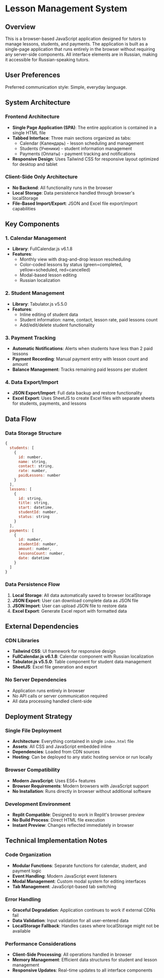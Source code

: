 # Lesson Management System

## Overview

This is a browser-based JavaScript application designed for tutors to manage lessons, students, and payments. The application is built as a single-page application that runs entirely in the browser without requiring any server-side components. All interface elements are in Russian, making it accessible for Russian-speaking tutors.

## User Preferences

Preferred communication style: Simple, everyday language.

## System Architecture

### Frontend Architecture
- **Single Page Application (SPA)**: The entire application is contained in a single HTML file
- **Tabbed Interface**: Three main sections organized as tabs:
  - Calendar (Календарь) - lesson scheduling and management
  - Students (Ученики) - student information management
  - Payments (Оплаты) - payment tracking and notifications
- **Responsive Design**: Uses Tailwind CSS for responsive layout optimized for desktop and tablet

### Client-Side Only Architecture
- **No Backend**: All functionality runs in the browser
- **Local Storage**: Data persistence handled through browser's localStorage
- **File-Based Import/Export**: JSON and Excel file export/import capabilities

## Key Components

### 1. Calendar Management
- **Library**: FullCalendar.js v6.1.8
- **Features**: 
  - Monthly view with drag-and-drop lesson rescheduling
  - Color-coded lessons by status (green=completed, yellow=scheduled, red=cancelled)
  - Modal-based lesson editing
  - Russian localization

### 2. Student Management
- **Library**: Tabulator.js v5.5.0
- **Features**:
  - Inline editing of student data
  - Student information: name, contact, lesson rate, paid lessons count
  - Add/edit/delete student functionality

### 3. Payment Tracking
- **Automatic Notifications**: Alerts when students have less than 2 paid lessons
- **Payment Recording**: Manual payment entry with lesson count and amount
- **Balance Management**: Tracks remaining paid lessons per student

### 4. Data Export/Import
- **JSON Export/Import**: Full data backup and restore functionality
- **Excel Export**: Uses SheetJS to create Excel files with separate sheets for students, payments, and lessons

## Data Flow

### Data Storage Structure
```javascript
{
  students: [
    {
      id: number,
      name: string,
      contact: string,
      rate: number,
      paidLessons: number
    }
  ],
  lessons: [
    {
      id: string,
      title: string,
      start: datetime,
      studentId: number,
      status: string
    }
  ],
  payments: [
    {
      id: number,
      studentId: number,
      amount: number,
      lessonsCount: number,
      date: datetime
    }
  ]
}
```

### Data Persistence Flow
1. **Local Storage**: All data automatically saved to browser localStorage
2. **JSON Export**: User can download complete data as JSON file
3. **JSON Import**: User can upload JSON file to restore data
4. **Excel Export**: Generate Excel report with formatted data

## External Dependencies

### CDN Libraries
- **Tailwind CSS**: UI framework for responsive design
- **FullCalendar.js v6.1.8**: Calendar component with Russian localization
- **Tabulator.js v5.5.0**: Table component for student data management
- **SheetJS**: Excel file generation and export

### No Server Dependencies
- Application runs entirely in browser
- No API calls or server communication required
- All data processing handled client-side

## Deployment Strategy

### Single File Deployment
- **Architecture**: Everything contained in single `index.html` file
- **Assets**: All CSS and JavaScript embedded inline
- **Dependencies**: Loaded from CDN sources
- **Hosting**: Can be deployed to any static hosting service or run locally

### Browser Compatibility
- **Modern JavaScript**: Uses ES6+ features
- **Browser Requirements**: Modern browsers with JavaScript support
- **No Installation**: Runs directly in browser without additional software

### Development Environment
- **Replit Compatible**: Designed to work in Replit's browser preview
- **No Build Process**: Direct HTML file execution
- **Instant Preview**: Changes reflected immediately in browser

## Technical Implementation Notes

### Code Organization
- **Modular Functions**: Separate functions for calendar, student, and payment logic
- **Event Handling**: Modern JavaScript event listeners
- **Modal Management**: Custom modal system for editing interfaces
- **Tab Management**: JavaScript-based tab switching

### Error Handling
- **Graceful Degradation**: Application continues to work if external CDNs fail
- **Data Validation**: Input validation for all user-entered data
- **LocalStorage Fallback**: Handles cases where localStorage might not be available

### Performance Considerations
- **Client-Side Processing**: All operations handled in browser
- **Memory Management**: Efficient data structures for student and lesson management
- **Responsive Updates**: Real-time updates to all interface components